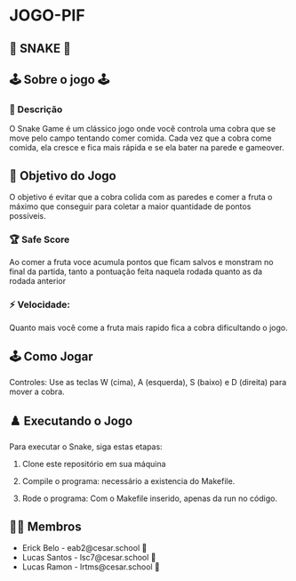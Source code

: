 # JOGO-PIF 

## 🐍 SNAKE 🐍

## 🕹 Sobre o jogo 🕹 

### 📄 Descrição

O Snake Game é um clássico jogo onde você controla uma cobra que se move pelo campo tentando comer comida. Cada vez que a cobra come comida, ela cresce e fica mais rápida e se ela bater na parede e gameover.

## 🎯 Objetivo do Jogo

O objetivo é evitar que a cobra colida com as paredes e comer a fruta o máximo que conseguir para coletar a maior quantidade de pontos possíveis.

### 🏆 Safe Score
Ao comer a fruta voce acumula pontos que ficam salvos e monstram no final da partida, tanto a pontuação feita naquela rodada quanto as da rodada anterior

### ⚡️ Velocidade:
Quanto mais você come a fruta mais rapido fica a cobra dificultando o jogo. 

## 🕹️ Como Jogar
Controles: Use as teclas W (cima), A (esquerda), S (baixo) e D (direita) para mover a cobra.


## ♟️ Executando o Jogo

Para executar o Snake, siga estas etapas:

1. Clone este repositório em sua máquina
   

3. Compile o programa:
   necessário a existencia do Makefile.

4. Rode o programa:
   Com o Makefile inserido, apenas da run no código.

## 👩‍💻 Membros

<ul>
  <li>
    <a >Erick Belo - 
    eab2@cesar.school 📩
  </li>
  <li>
    <a > Lucas Santos -
    lsc7@cesar.school 📩
  </li>
  <li>
    <a > Lucas Ramon -
    lrtms@cesar.school 📩
  </li>
</ul>

